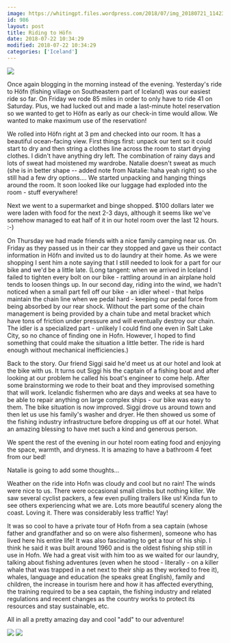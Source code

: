 ```yaml
---
image: https://whitingpt.files.wordpress.com/2018/07/img_20180721_114233.jpg
id: 986
layout: post
title: Riding to Höfn
date: 2018-07-22 10:34:29
modified: 2018-07-22 10:34:29
categories: ['Iceland']
---
```


![](https://whitingpt.files.wordpress.com/2018/07/img_20180721_113007.jpg)

Once again blogging in the morning instead of the evening. Yesterday's ride to Höfn (fishing village on Southeastern part of Iceland) was our easiest ride so far. On Friday we rode 85 miles in order to only have to ride 41 on Saturday. Plus, we had lucked out and made a last-minute hotel reservation so we wanted to get to Höfn as early as our check-in time would allow. We wanted to make maximum use of the reservation!

We rolled into Höfn right at 3 pm and checked into our room. It has a beautiful ocean-facing view. First things first: unpack our tent so it could start to dry and then string a clothes line across the room to start drying clothes. I didn't have anything dry left. The combination of rainy days and lots of sweat had moistened my wardrobe. Natalie doesn't sweat as much (she is in better shape -- added note from Natalie: haha yeah right) so she still had a few dry options.... We started unpacking and hanging things around the room. It soon looked like our luggage had exploded into the room - stuff everywhere!

Next we went to a supermarket and binge shopped. $100 dollars later we were laden with food for the next 2-3 days, although it seems like we've somehow managed to eat half of it in our hotel room over the last 12 hours. :-)

On Thursday we had made friends with a nice family camping near us. On Friday as they passed us in their car they stopped and gave us their contact information in Höfn and invited us to do laundry at their home. As we were shopping I sent him a note saying that I still needed to look for a part for our bike and we'd be a little late. (Long tangent: when we arrived in Iceland I failed to tighten every bolt on our bike - rattling around in an airplane hold tends to loosen things up. In our second day, riding into the wind, we hadn't noticed when a small part fell off our bike - an idler wheel - that helps maintain the chain line when we pedal hard - keeping our pedal force from being absorbed by our rear shock. Without the part some of the chain management is being provided by a chain tube and metal bracket which have tons of friction under pressure and will eventually destroy our chain. The idler is a specialized part - unlikely I could find one even in Salt Lake City, so no chance of finding one in Hofn. However, I hoped to find something that could make the situation a little better. The ride is hard enough without mechanical inefficiencies.)

Back to the story. Our friend Siggi said he'd meet us at our hotel and look at the bike with us. It turns out Siggi his the captain of a fishing boat and after looking at our problem he called his boat's engineer to come help. After some brainstorming we rode to their boat and they improvised something that will work. Icelandic fishermen who are days and weeks at sea have to be able to repair anything on large complex ships - our bike was easy to them. The bike situation is now improved. Siggi drove us around town and then let us use his family's washer and dryer. He then showed us some of the fishing industry infrastructure before dropping us off at our hotel. What an amazing blessing to have met such a kind and generous person.

We spent the rest of the evening in our hotel room eating food and enjoying the space, warmth, and dryness. It is amazing to have a bathroom 4 feet from our bed!

Natalie is going to add some thoughts...

Weather on the ride into Hofn was cloudy and cool but no rain! The winds were nice to us. There were occasional small climbs but nothing killer. We saw several cyclist packers, a few even pulling trailers like us! Kinda fun to see others experiencing what we are. Lots more beautiful scenery along the coast. Loving it. There was considerably less traffic! Yay!

It was so cool to have a private tour of Hofn from a sea captain (whose father and grandfather and so on were also fishermen), someone who has lived here his entire life! It was also fascinating to get a tour of his ship. I think he said it was built around 1960 and is the oldest fishing ship still in use in Hofn. We had a great visit with him too as we waited for our laundry, talking about fishing adventures (even when he stood - literally - on a killer whale that was trapped in a net next to their ship as they worked to free it), whales, language and education (he speaks great English), family and children, the increase in tourism here and how it has affected everything, the training required to be a sea captain, the fishing industry and related regulations and recent changes as the country works to protect its resources and stay sustainable, etc.

All in all a pretty amazing day and cool "add" to our adventure!

![](https://whitingpt.files.wordpress.com/2018/07/img_20180721_172804-1.jpg)
![](https://whitingpt.files.wordpress.com/2018/07/img_20180721_172804.jpg)
